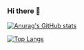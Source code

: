 ### Hi there 👋

[![Anurag's GitHub stats](https://github-readme-stats.vercel.app/api?username=AndresPOliveira)](https://github.com/anuraghazra/github-readme-stats)

[![Top Langs](https://github-readme-stats.vercel.app/api/top-langs/?username=anuraghazra)](https://github.com/anuraghazra/github-readme-stats)
